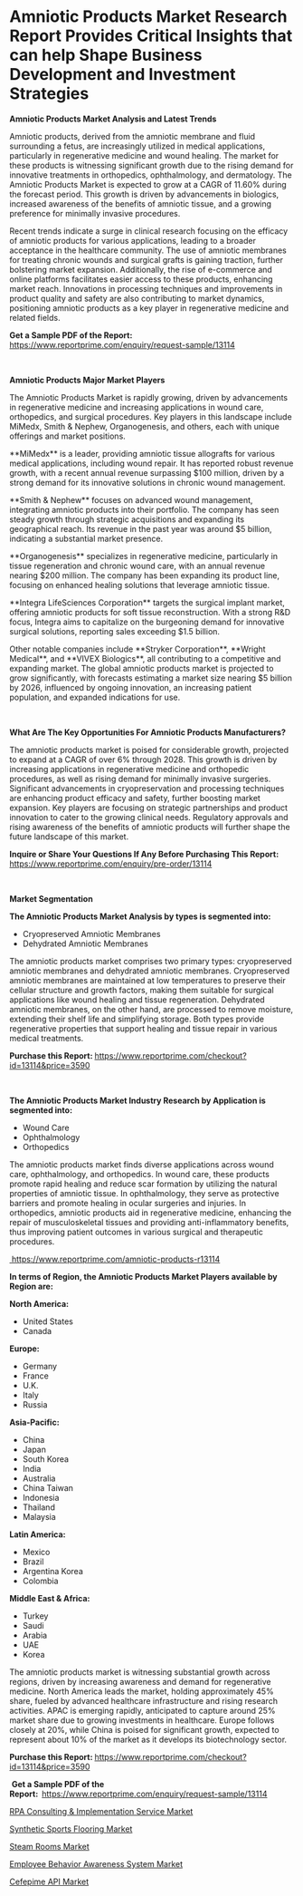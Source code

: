 <p><h1>Amniotic Products Market Research Report Provides Critical Insights that can help Shape Business Development and Investment Strategies</h1></p><p><strong>Amniotic Products Market Analysis and Latest Trends</strong></p>
<p><p>Amniotic products, derived from the amniotic membrane and fluid surrounding a fetus, are increasingly utilized in medical applications, particularly in regenerative medicine and wound healing. The market for these products is witnessing significant growth due to the rising demand for innovative treatments in orthopedics, ophthalmology, and dermatology. The Amniotic Products Market is expected to grow at a CAGR of 11.60% during the forecast period. This growth is driven by advancements in biologics, increased awareness of the benefits of amniotic tissue, and a growing preference for minimally invasive procedures.</p><p>Recent trends indicate a surge in clinical research focusing on the efficacy of amniotic products for various applications, leading to a broader acceptance in the healthcare community. The use of amniotic membranes for treating chronic wounds and surgical grafts is gaining traction, further bolstering market expansion. Additionally, the rise of e-commerce and online platforms facilitates easier access to these products, enhancing market reach. Innovations in processing techniques and improvements in product quality and safety are also contributing to market dynamics, positioning amniotic products as a key player in regenerative medicine and related fields.</p></p>
<p><strong>Get a Sample PDF of the Report:&nbsp;</strong> <a href="https://www.reportprime.com/enquiry/request-sample/13114">https://www.reportprime.com/enquiry/request-sample/13114</a></p>
<p>&nbsp;</p>
<p><strong>Amniotic Products Major Market Players</strong></p>
<p><p>The Amniotic Products Market is rapidly growing, driven by advancements in regenerative medicine and increasing applications in wound care, orthopedics, and surgical procedures. Key players in this landscape include MiMedx, Smith & Nephew, Organogenesis, and others, each with unique offerings and market positions.</p><p>**MiMedx** is a leader, providing amniotic tissue allografts for various medical applications, including wound repair. It has reported robust revenue growth, with a recent annual revenue surpassing $100 million, driven by a strong demand for its innovative solutions in chronic wound management.</p><p>**Smith & Nephew** focuses on advanced wound management, integrating amniotic products into their portfolio. The company has seen steady growth through strategic acquisitions and expanding its geographical reach. Its revenue in the past year was around $5 billion, indicating a substantial market presence.</p><p>**Organogenesis** specializes in regenerative medicine, particularly in tissue regeneration and chronic wound care, with an annual revenue nearing $200 million. The company has been expanding its product line, focusing on enhanced healing solutions that leverage amniotic tissue.</p><p>**Integra LifeSciences Corporation** targets the surgical implant market, offering amniotic products for soft tissue reconstruction. With a strong R&D focus, Integra aims to capitalize on the burgeoning demand for innovative surgical solutions, reporting sales exceeding $1.5 billion.</p><p>Other notable companies include **Stryker Corporation**, **Wright Medical**, and **VIVEX Biologics**, all contributing to a competitive and expanding market. The global amniotic products market is projected to grow significantly, with forecasts estimating a market size nearing $5 billion by 2026, influenced by ongoing innovation, an increasing patient population, and expanded indications for use.</p></p>
<p>&nbsp;</p>
<p><strong>What Are The Key Opportunities For Amniotic Products Manufacturers?</strong></p>
<p><p>The amniotic products market is poised for considerable growth, projected to expand at a CAGR of over 6% through 2028. This growth is driven by increasing applications in regenerative medicine and orthopedic procedures, as well as rising demand for minimally invasive surgeries. Significant advancements in cryopreservation and processing techniques are enhancing product efficacy and safety, further boosting market expansion. Key players are focusing on strategic partnerships and product innovation to cater to the growing clinical needs. Regulatory approvals and rising awareness of the benefits of amniotic products will further shape the future landscape of this market.</p></p>
<p><strong>Inquire or Share Your Questions If Any Before Purchasing This Report:</strong> <a href="https://www.reportprime.com/enquiry/pre-order/13114">https://www.reportprime.com/enquiry/pre-order/13114</a></p>
<p>&nbsp;</p>
<p><strong>Market Segmentation</strong></p>
<p><strong>The Amniotic Products Market Analysis by types is segmented into:</strong></p>
<p><ul><li>Cryopreserved Amniotic Membranes</li><li>Dehydrated Amniotic Membranes</li></ul></p>
<p><p>The amniotic products market comprises two primary types: cryopreserved amniotic membranes and dehydrated amniotic membranes. Cryopreserved amniotic membranes are maintained at low temperatures to preserve their cellular structure and growth factors, making them suitable for surgical applications like wound healing and tissue regeneration. Dehydrated amniotic membranes, on the other hand, are processed to remove moisture, extending their shelf life and simplifying storage. Both types provide regenerative properties that support healing and tissue repair in various medical treatments.</p></p>
<p><strong>Purchase this Report:&nbsp;</strong><a href="https://www.reportprime.com/checkout?id=13114&price=3590">https://www.reportprime.com/checkout?id=13114&price=3590</a></p>
<p>&nbsp;</p>
<p><strong>The Amniotic Products Market Industry Research by Application is segmented into:</strong></p>
<p><ul><li>Wound Care</li><li>Ophthalmology</li><li>Orthopedics</li></ul></p>
<p><p>The amniotic products market finds diverse applications across wound care, ophthalmology, and orthopedics. In wound care, these products promote rapid healing and reduce scar formation by utilizing the natural properties of amniotic tissue. In ophthalmology, they serve as protective barriers and promote healing in ocular surgeries and injuries. In orthopedics, amniotic products aid in regenerative medicine, enhancing the repair of musculoskeletal tissues and providing anti-inflammatory benefits, thus improving patient outcomes in various surgical and therapeutic procedures.</p></p>
<p><a href="https://www.reportprime.com/amniotic-products-r13114">&nbsp;https://www.reportprime.com/amniotic-products-r13114</a></p>
<p><strong>In terms of Region, the Amniotic Products Market Players available by Region are:</strong></p>
<p>
    <p> <strong> North America: </strong>
        <ul>
            <li>United States</li>
            <li>Canada</li>
        </ul>
        </p> 
    <p> <strong> Europe: </strong>
        <ul>
            <li>Germany</li>
            <li>France</li>
            <li>U.K.</li>
            <li>Italy</li>
            <li>Russia</li>
        </ul>
        </p> 
    <p> <strong> Asia-Pacific: </strong>
        <ul>
            <li>China</li>
            <li>Japan</li>
            <li>South Korea</li>
            <li>India</li>
            <li>Australia</li>
            <li>China Taiwan</li>
            <li>Indonesia</li>
            <li>Thailand</li>
            <li>Malaysia</li>
        </ul>
        </p> 
    <p> <strong> Latin America: </strong>
        <ul>
            <li>Mexico</li>
            <li>Brazil</li>
            <li>Argentina Korea</li>
            <li>Colombia</li>
        </ul>
        </p> 
    <p> <strong> Middle East & Africa: </strong>
        <ul>
            <li>Turkey</li>
            <li>Saudi</li>
            <li>Arabia</li>
            <li>UAE</li>
            <li>Korea</li>
        </ul>
    </p>
    </p>
<p><p>The amniotic products market is witnessing substantial growth across regions, driven by increasing awareness and demand for regenerative medicine. North America leads the market, holding approximately 45% share, fueled by advanced healthcare infrastructure and rising research activities. APAC is emerging rapidly, anticipated to capture around 25% market share due to growing investments in healthcare. Europe follows closely at 20%, while China is poised for significant growth, expected to represent about 10% of the market as it develops its biotechnology sector.</p></p>
<p><strong>Purchase this Report: </strong><a href="https://www.reportprime.com/checkout?id=13114&price=3590">https://www.reportprime.com/checkout?id=13114&price=3590</a></p>
<p>&nbsp;<strong>Get a Sample PDF of the Report:&nbsp;&nbsp;</strong><a href="https://www.reportprime.com/enquiry/request-sample/13114">https://www.reportprime.com/enquiry/request-sample/13114</a></p>
<p><strong></strong></p>
<p><p><a href="https://medium.com/@richard.james09789/rpa-consulting-implementation-service-market-indicators-market-size-regional-breakdown-market-a4bd6e8042f4?postPublishedType=initial">RPA Consulting & Implementation Service Market</a></p><p><a href="https://www.linkedin.com/pulse/comprehensive-analysis-global-synthetic-sports-flooring-market-rkmrc?trackingId=LYOOhcDlS3yqz6DEEJtfhQ%3D%3D">Synthetic Sports Flooring Market</a></p><p><a href="https://www.linkedin.com/pulse/market-forecasting-change-global-steam-rooms-dynamics-future-d4m5c?trackingId=uHqICD%2FVTSWctYDCScRKIQ%3D%3D">Steam Rooms Market</a></p><p><a href="https://medium.com/@richard.james09789/global-employee-behavior-awareness-system-market-sector-types-applications-market-player-932e36494b64">Employee Behavior Awareness System Market</a></p><p><a href="https://issuu.com/reportprime-2/docs/cefepime-api-market-size-2030.pptx_d43f1efda1a6b9">Cefepime API Market</a></p></p>